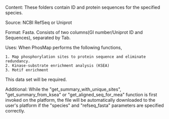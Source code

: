 Content: These folders contain ID and protein sequences for the specified species. 

Source: NCBI RefSeq or Uniprot

Format: Fasta. Consists of two columns(GI number/Uniprot ID and Sequences), separated by Tab. 

Uses: When PhosMap performs the following functions,

	1. Map phosphorylation sites to protein sequence and eliminate redundancy.
	2. Kinase-substrate enrichment analysis (KSEA)
	3. Motif enrichment
	
This data set will be required. 


Additional: While the "get_summary_with_unique_sites", "get_summary_from_ksea" or "get_aligned_seq_for_mea" function is first invoked on the platform, the file will be automatically downloaded to the user's platform if the "species" and "refseq_fasta" parameters are specified correctly.
